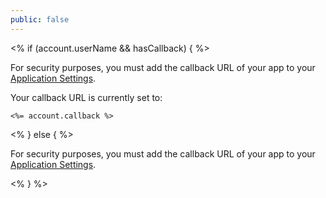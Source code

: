 ```yaml
---
public: false
---
```


<div class="setup-callback">
<% if (account.userName  && hasCallback) { %>
<p>For security purposes, you must add the callback URL of your app to your <a href="<%=uiAppSettingsURL %>">Application Settings</a>.</p>
<p>Your callback URL is currently set to:
<pre><code><%= account.callback %></code></pre>
</p>
<% } else { %>
<p>For security purposes, you must add the callback URL of your app to your <a href="${manage_url}/#/applications">Application Settings</a>.</p>
<% } %>

</div>
